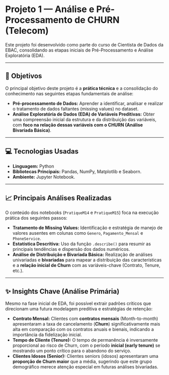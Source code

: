 # Projeto 1 — Análise e Pré-Processamento de CHURN (Telecom)

Este projeto foi desenvolvido como parte do curso de Cientista de Dados da EBAC, consolidando as etapas iniciais de Pré-Processamento e Análise Exploratória (EDA).

---

## 🎯 Objetivos
O principal objetivo deste projeto é a **prática técnica** e a consolidação do conhecimento nas seguintes etapas fundamentais de análise:

* **Pré-processamento de Dados:** Aprender a identificar, analisar e realizar o tratamento de dados faltantes (missing values) no dataset.
* **Análise Exploratória de Dados (EDA) de Variáveis Preditivas:** Obter uma compreensão inicial da estrutura e da distribuição das variáveis, com **foco na relação dessas variáveis com o CHURN (Análise Bivariada Básica)**.

---

## 💻 Tecnologias Usadas
* **Linguagem:** Python
* **Bibliotecas Principais:** Pandas, NumPy, Matplotlib e Seaborn.
* **Ambiente:** Jupyter Notebook.

---

## 📈 Principais Análises Realizadas
O conteúdo dos notebooks (`PratiqueM14` e `PratiqueM15`) foca na execução prática dos seguintes passos:

* **Tratamento de Missing Values:** Identificação e estratégia de manejo de valores ausentes em colunas como `Genero`, `Pagamento_Mensal` e `PhoneService`.
* **Estatística Descritiva:** Uso da função `.describe()` para resumir as principais tendências e dispersão dos dados numéricos.
* **Análise de Distribuição e Bivariada Básica:** Realização de análises univariadas e **bivariadas** para mapear a distribuição das características e a **relação inicial de Churn** com as variáveis-chave (Contrato, Tenure, etc.).

---

## ✨ Insights Chave (Análise Primária)

Mesmo na fase inicial de EDA, foi possível extrair padrões críticos que direcionam uma futura modelagem preditiva e estratégias de retenção:

* **Contrato Mensal:** Clientes com **contratos mensais** (Month-to-month) apresentaram a taxa de cancelamento (**Churn**) significativamente mais alta em comparação com os contratos anuais e bienais, indicando a importância da fidelização inicial.
* **Tempo de Cliente (Tenure):** O tempo de permanência é inversamente proporcional ao risco de Churn, com o período **inicial (early tenure)** se mostrando um ponto crítico para o abandono do serviço.
* **Clientes Idosos (Senior):** Clientes seniors (idosos) apresentaram uma **proporção de Churn maior** que a média, sugerindo que este grupo demográfico merece atenção especial em futuras análises bivariadas.